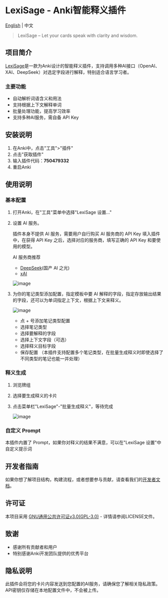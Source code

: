 # LexiSage - Anki智能释义插件

[English](README_EN.md) | 中文

> LexiSage – Let your cards speak with clarity and wisdom.

## 项目简介
[LexiSage](https://ankiweb.net/shared/info/750479332?cb=1744698675805)是一款为Anki设计的智能释义插件，支持调用多种AI接口（OpenAI、XAI、DeepSeek）对选定字段进行解释，特别适合语言学习者。

### 主要功能
- 自动解析词语含义和用法
- 支持根据上下文解释单词
- 批量处理功能，提高学习效率
- 支持多种AI服务，需自备 API Key

## 安装说明

1. 在Anki中，点击"工具">"插件"
2. 点击"获取插件"
3. 输入插件代码：**750479332**
4. 重启Anki

## 使用说明

### 基本配置

1. 打开Anki，在"工具"菜单中选择"LexiSage 设置..."
2. 设置 AI 服务。

   插件本身不提供 AI 服务，需要用户自行购买 AI 服务商的 API Key 填入插件中，在获得 API Key 之后，选择对应的服务商，填写正确的 API Key 和要使用的模型。

   AI 服务商推荐
   - [DeepSeek](https://platform.deepseek.com)(国产 AI 之光)
   - [xAI](https://console.x.ai)

   ![image](https://github.com/user-attachments/assets/372d2766-49de-48fd-8333-0acd741fa6ab)

3. 为你的笔记类型添加配置，指定模板中要 AI 解释的字段，指定存放输出结果的字段，还可以为单词指定上下文，根据上下文来释义。

   ![image](https://github.com/user-attachments/assets/cb48ee74-3e36-4fc1-9ff9-14af6d3c5179)

   - 点 + 号添加笔记类型配置
   - 选择笔记类型
   - 选择要解释的字段
   - 选择上下文字段（可选）
   - 选择释义目标字段
   - 保存配置
   （本插件支持配置多个笔记类型，在批量生成释义时即使选择了不同类型的笔记也能一并处理）

### 释义生成

1. 浏览牌组
2. 选择要生成释义的卡片
3. 点击菜单栏"LexiSage"-"批量生成释义"，等待完成

   ![image](https://github.com/user-attachments/assets/6ebbb32e-e9a9-4f84-96d1-cc05041e3b8c)

### 自定义 Prompt

本插件内置了 Prompt，如果你对释义的结果不满意，可以在"LexiSage 设置"中自定义提示词

## 开发者指南

如果你想了解项目结构，构建流程，或者想要参与贡献，请查看我们的[开发者文档](DEVELOPMENT.md)。

## 许可证
本项目采用 [GNU通用公共许可证v3.0(GPL-3.0)](LICENSE) - 详情请参阅LICENSE文件。

## 致谢
- 感谢所有贡献者和用户
- 特别感谢Anki开发团队提供的优秀平台

## 隐私说明
此插件会将您的卡片内容发送到您配置的AI服务，请确保您了解相关隐私政策。API密钥仅存储在本地配置文件中，不会被上传。
